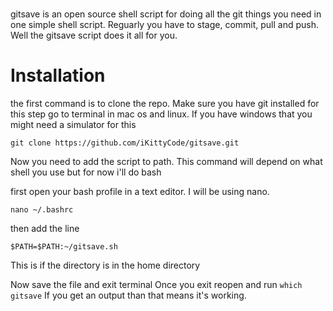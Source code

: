 #                 
gitsave is an open source shell script for doing all the git things you need in one simple shell script. 
Reguarly you have to stage, commit, pull and push. Well the gitsave script does it all for you.

# Installation
the first command is to clone the repo. Make sure you have git installed for this step
go to terminal in mac os and linux. If you have windows that you might need a simulator for this
```
git clone https://github.com/iKittyCode/gitsave.git
```
Now you need to add the script to path. This command will depend on what shell you use but for now i'll do bash

first open your bash profile in a text editor. I will be using nano.
  
```
nano ~/.bashrc
```
then add the line

```
$PATH=$PATH:~/gitsave.sh
```
This is if the directory is in the home directory


Now save the file and exit terminal
Once you exit reopen and run `which gitsave`
If you get an output than that means it's working.
